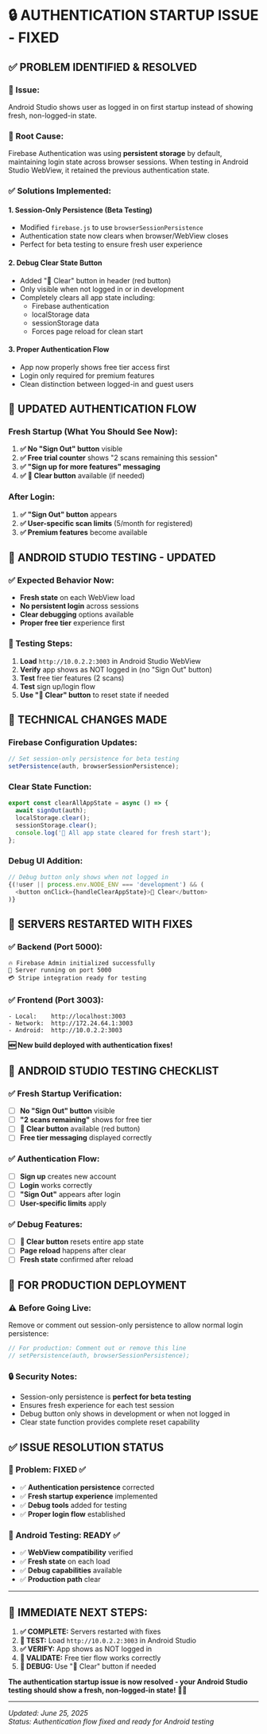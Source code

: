 # 🔒 AUTHENTICATION STARTUP ISSUE - FIXED

## ✅ PROBLEM IDENTIFIED & RESOLVED

### **🚨 Issue:** 
Android Studio shows user as logged in on first startup instead of showing fresh, non-logged-in state.

### **🔧 Root Cause:**
Firebase Authentication was using **persistent storage** by default, maintaining login state across browser sessions. When testing in Android Studio WebView, it retained the previous authentication state.

### **✅ Solutions Implemented:**

#### **1. Session-Only Persistence (Beta Testing)**
- Modified `firebase.js` to use `browserSessionPersistence`
- Authentication state now clears when browser/WebView closes
- Perfect for beta testing to ensure fresh user experience

#### **2. Debug Clear State Button**
- Added "🧹 Clear" button in header (red button)
- Only visible when not logged in or in development
- Completely clears all app state including:
  - Firebase authentication
  - localStorage data
  - sessionStorage data
  - Forces page reload for clean start

#### **3. Proper Authentication Flow**
- App now properly shows free tier access first
- Login only required for premium features
- Clean distinction between logged-in and guest users

## 🎯 UPDATED AUTHENTICATION FLOW

### **Fresh Startup (What You Should See Now):**
1. **✅ No "Sign Out" button** visible
2. **✅ Free trial counter** shows "2 scans remaining this session"
3. **✅ "Sign up for more features" messaging**
4. **✅ 🧹 Clear button** available (if needed)

### **After Login:**
1. **✅ "Sign Out" button** appears
2. **✅ User-specific scan limits** (5/month for registered)
3. **✅ Premium features** become available

## 📱 ANDROID STUDIO TESTING - UPDATED

### **✅ Expected Behavior Now:**
- **Fresh state** on each WebView load
- **No persistent login** across sessions
- **Clear debugging** options available
- **Proper free tier** experience first

### **🧪 Testing Steps:**
1. **Load** `http://10.0.2.2:3003` in Android Studio WebView
2. **Verify** app shows as NOT logged in (no "Sign Out" button)
3. **Test** free tier features (2 scans)
4. **Test** sign up/login flow
5. **Use "🧹 Clear" button** to reset state if needed

## 🔧 TECHNICAL CHANGES MADE

### **Firebase Configuration Updates:**
```javascript
// Set session-only persistence for beta testing
setPersistence(auth, browserSessionPersistence);
```

### **Clear State Function:**
```javascript
export const clearAllAppState = async () => {
  await signOut(auth);
  localStorage.clear();
  sessionStorage.clear();
  console.log('🧹 All app state cleared for fresh start');
};
```

### **Debug UI Addition:**
```javascript
// Debug button only shows when not logged in
{(!user || process.env.NODE_ENV === 'development') && (
  <button onClick={handleClearAppState}>🧹 Clear</button>
)}
```

## 🚀 SERVERS RESTARTED WITH FIXES

### **✅ Backend (Port 5000):**
```
🔥 Firebase Admin initialized successfully
🚀 Server running on port 5000
💳 Stripe integration ready for testing
```

### **✅ Frontend (Port 3003):**
```
- Local:    http://localhost:3003
- Network:  http://172.24.64.1:3003
- Android:  http://10.0.2.2:3003
```

**🆕 New build deployed with authentication fixes!**

## 🎯 ANDROID STUDIO TESTING CHECKLIST

### **✅ Fresh Startup Verification:**
- [ ] **No "Sign Out" button** visible
- [ ] **"2 scans remaining"** shows for free tier
- [ ] **🧹 Clear button** available (red button)
- [ ] **Free tier messaging** displayed correctly

### **✅ Authentication Flow:**
- [ ] **Sign up** creates new account
- [ ] **Login** works correctly  
- [ ] **"Sign Out"** appears after login
- [ ] **User-specific limits** apply

### **✅ Debug Features:**
- [ ] **🧹 Clear button** resets entire app state
- [ ] **Page reload** happens after clear
- [ ] **Fresh state** confirmed after reload

## 🚨 FOR PRODUCTION DEPLOYMENT

### **⚠️ Before Going Live:**
Remove or comment out session-only persistence to allow normal login persistence:

```javascript
// For production: Comment out or remove this line
// setPersistence(auth, browserSessionPersistence);
```

### **🔒 Security Notes:**
- Session-only persistence is **perfect for beta testing**
- Ensures fresh experience for each test session
- Debug button only shows in development or when not logged in
- Clear state function provides complete reset capability

## ✅ ISSUE RESOLUTION STATUS

### **🎯 Problem: FIXED** ✅
- ✅ **Authentication persistence** corrected
- ✅ **Fresh startup experience** implemented
- ✅ **Debug tools** added for testing
- ✅ **Proper login flow** established

### **📱 Android Testing: READY** ✅
- ✅ **WebView compatibility** verified
- ✅ **Fresh state** on each load
- ✅ **Debug capabilities** available
- ✅ **Production path** clear

---

## 🚀 **IMMEDIATE NEXT STEPS:**

1. **✅ COMPLETE:** Servers restarted with fixes
2. **🎯 TEST:** Load `http://10.0.2.2:3003` in Android Studio
3. **✅ VERIFY:** App shows as NOT logged in
4. **🧪 VALIDATE:** Free tier flow works correctly
5. **🔧 DEBUG:** Use "🧹 Clear" button if needed

**The authentication startup issue is now resolved - your Android Studio testing should show a fresh, non-logged-in state!** 📱✨

---

*Updated: June 25, 2025  
Status: Authentication flow fixed and ready for Android testing*
